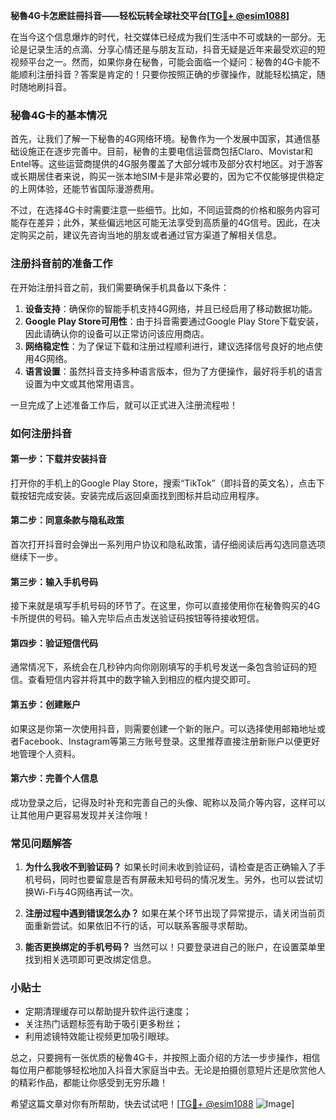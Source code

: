**秘魯4G卡怎麽註冊抖音——轻松玩转全球社交平台[[TG💪+ @esim1088](https://t.me/s/esim1088)]**

在当今这个信息爆炸的时代，社交媒体已经成为我们生活中不可或缺的一部分。无论是记录生活的点滴、分享心情还是与朋友互动，抖音无疑是近年来最受欢迎的短视频平台之一。然而，如果你身在秘魯，可能会面临一个疑问：秘魯的4G卡能不能顺利注册抖音？答案是肯定的！只要你按照正确的步骤操作，就能轻松搞定，随时随地刷抖音。

### **秘魯4G卡的基本情况**

首先，让我们了解一下秘魯的4G网络环境。秘魯作为一个发展中国家，其通信基础设施正在逐步完善中。目前，秘魯的主要电信运营商包括Claro、Movistar和Entel等。这些运营商提供的4G服务覆盖了大部分城市及部分农村地区。对于游客或长期居住者来说，购买一张本地SIM卡是非常必要的，因为它不仅能够提供稳定的上网体验，还能节省国际漫游费用。

不过，在选择4G卡时需要注意一些细节。比如，不同运营商的价格和服务内容可能存在差异；此外，某些偏远地区可能无法享受到高质量的4G信号。因此，在决定购买之前，建议先咨询当地的朋友或者通过官方渠道了解相关信息。

### **注册抖音前的准备工作**

在开始注册抖音之前，我们需要确保手机具备以下条件：

1. **设备支持**：确保你的智能手机支持4G网络，并且已经启用了移动数据功能。
2. **Google Play Store可用性**：由于抖音需要通过Google Play Store下载安装，因此请确认你的设备可以正常访问该应用商店。
3. **网络稳定性**：为了保证下载和注册过程顺利进行，建议选择信号良好的地点使用4G网络。
4. **语言设置**：虽然抖音支持多种语言版本，但为了方便操作，最好将手机的语言设置为中文或其他常用语言。

一旦完成了上述准备工作后，就可以正式进入注册流程啦！

### **如何注册抖音**

#### **第一步：下载并安装抖音**
打开你的手机上的Google Play Store，搜索“TikTok”（即抖音的英文名），点击下载按钮完成安装。安装完成后返回桌面找到图标并启动应用程序。

#### **第二步：同意条款与隐私政策**
首次打开抖音时会弹出一系列用户协议和隐私政策，请仔细阅读后再勾选同意选项继续下一步。

#### **第三步：输入手机号码**
接下来就是填写手机号码的环节了。在这里，你可以直接使用你在秘魯购买的4G卡所提供的号码。输入完毕后点击发送验证码按钮等待接收短信。

#### **第四步：验证短信代码**
通常情况下，系统会在几秒钟内向你刚刚填写的手机号发送一条包含验证码的短信。查看短信内容并将其中的数字输入到相应的框内提交即可。

#### **第五步：创建账户**
如果这是你第一次使用抖音，则需要创建一个新的账户。可以选择使用邮箱地址或者Facebook、Instagram等第三方账号登录。这里推荐直接注册新账户以便更好地管理个人资料。

#### **第六步：完善个人信息**
成功登录之后，记得及时补充和完善自己的头像、昵称以及简介等内容，这样可以让其他用户更容易发现并关注你哦！

### **常见问题解答**

1. **为什么我收不到验证码？**
   如果长时间未收到验证码，请检查是否正确输入了手机号码，同时也要留意是否有屏蔽未知号码的情况发生。另外，也可以尝试切换Wi-Fi与4G网络再试一次。

2. **注册过程中遇到错误怎么办？**
   如果在某个环节出现了异常提示，请关闭当前页面重新尝试。如果依旧不行的话，可以联系客服寻求帮助。

3. **能否更换绑定的手机号码？**
   当然可以！只要登录进自己的账户，在设置菜单里找到相关选项即可更改绑定信息。

### **小贴士**

- 定期清理缓存可以帮助提升软件运行速度；
- 关注热门话题标签有助于吸引更多粉丝；
- 利用滤镜特效能让视频更加吸引眼球。

总之，只要拥有一张优质的秘魯4G卡，并按照上面介绍的方法一步步操作，相信每位用户都能够轻松地加入抖音大家庭当中去。无论是拍摄创意短片还是欣赏他人的精彩作品，都能让你感受到无穷乐趣！

希望这篇文章对你有所帮助，快去试试吧！[[TG💪+ @esim1088](https://t.me/s/esim1088) ![Image](https://i.postimg.cc/4NQfJmqS/Snipaste-2025-05-13-00-14-12.png)]